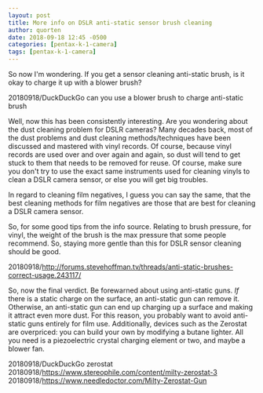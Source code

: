 ```yaml
---
layout: post
title: More info on DSLR anti-static sensor brush cleaning
author: quorten
date: 2018-09-18 12:45 -0500
categories: [pentax-k-1-camera]
tags: [pentax-k-1-camera]
---
```


So now I'm wondering.  If you get a sensor cleaning anti-static brush,
is it okay to charge it up with a blower brush?

20180918/DuckDuckGo can you use a blower brush to charge anti-static
  brush

Well, now this has been consistently interesting.  Are you wondering
about the dust cleaning problem for DSLR cameras?  Many decades back,
most of the dust problems and dust cleaning methods/techniques have
been discussed and mastered with vinyl records.  Of course, because
vinyl records are used over and over again and again, so dust will
tend to get stuck to them that needs to be removed for reuse.  Of
course, make sure you don't try to use the exact same instruments used
for cleaning vinyls to clean a DSLR camera sensor, or else you will
get big troubles.

In regard to cleaning film negatives, I guess you can say the same,
that the best cleaning methods for film negatives are those that are
best for cleaning a DSLR camera sensor.

<!-- more -->

So, for some good tips from the info source.  Relating to brush
pressure, for vinyl, the weight of the brush is the max pressure that
some people recommend.  So, staying more gentle than this for DSLR
sensor cleaning should be good.

20180918/http://forums.stevehoffman.tv/threads/anti-static-brushes-correct-usage.243117/

So, now the final verdict. Be forewarned about using anti-static guns.
_If_ there is a static charge on the surface, an anti-static gun can
remove it.  Otherwise, an anti-static gun can end up charging up a
surface and making it attract even more dust.  For this reason, you
probably want to avoid anti-static guns entirely for film use.
Additionally, devices such as the Zerostat are overpriced: you can
build your own by modifying a butane lighter.  All you need is a
piezoelectric crystal charging element or two, and maybe a blower fan.

20180918/DuckDuckGo zerostat  
20180918/https://www.stereophile.com/content/milty-zerostat-3  
20180918/https://www.needledoctor.com/Milty-Zerostat-Gun
